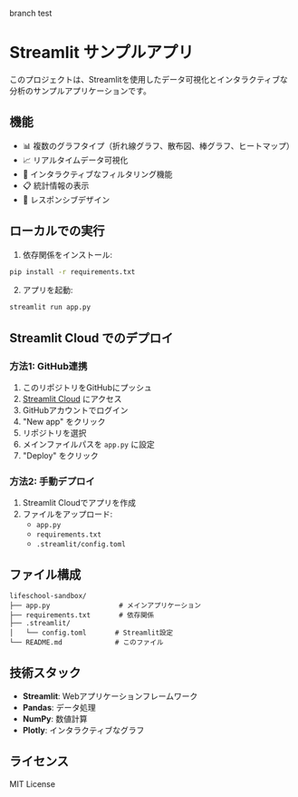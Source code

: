 branch test

# Streamlit サンプルアプリ

このプロジェクトは、Streamlitを使用したデータ可視化とインタラクティブな分析のサンプルアプリケーションです。

## 機能

- 📊 複数のグラフタイプ（折れ線グラフ、散布図、棒グラフ、ヒートマップ）
- 📈 リアルタイムデータ可視化
- 🎯 インタラクティブなフィルタリング機能
- 📋 統計情報の表示
- 📱 レスポンシブデザイン

## ローカルでの実行

1. 依存関係をインストール:
```bash
pip install -r requirements.txt
```

2. アプリを起動:
```bash
streamlit run app.py
```

## Streamlit Cloud でのデプロイ

### 方法1: GitHub連携

1. このリポジトリをGitHubにプッシュ
2. [Streamlit Cloud](https://share.streamlit.io/) にアクセス
3. GitHubアカウントでログイン
4. "New app" をクリック
5. リポジトリを選択
6. メインファイルパスを `app.py` に設定
7. "Deploy" をクリック

### 方法2: 手動デプロイ

1. Streamlit Cloudでアプリを作成
2. ファイルをアップロード:
   - `app.py`
   - `requirements.txt`
   - `.streamlit/config.toml`

## ファイル構成

```
lifeschool-sandbox/
├── app.py                 # メインアプリケーション
├── requirements.txt       # 依存関係
├── .streamlit/
│   └── config.toml       # Streamlit設定
└── README.md             # このファイル
```

## 技術スタック

- **Streamlit**: Webアプリケーションフレームワーク
- **Pandas**: データ処理
- **NumPy**: 数値計算
- **Plotly**: インタラクティブなグラフ

## ライセンス

MIT License
